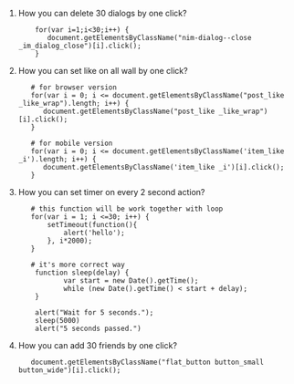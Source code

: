 1. How you can delete 30 dialogs by one click?  
          
           for(var i=1;i<30;i++) { 
              document.getElementsByClassName("nim-dialog--close _im_dialog_close")[i].click(); 
           }
           
2. How you can set like on all wall by one click?    
          
          # for browser version 
          for(var i = 0; i <= document.getElementsByClassName("post_like _like_wrap").length; i++) {
             document.getElementsByClassName("post_like _like_wrap")[i].click();
          }
          
          # for mobile version
          for(var i = 0; i <= document.getElementsByClassName('item_like _i').length; i++) {
             document.getElementsByClassName('item_like _i')[i].click();
          }
3. How you can set timer on every 2 second action?
          
          # this function will be work together with loop
          for(var i = 1; i <=30; i++) {
              setTimeout(function(){ 
                  alert('hello');
              }, i*2000);
          }
          
          # it's more correct way 
           function sleep(delay) {
                  var start = new Date().getTime();
                  while (new Date().getTime() < start + delay);
           }
           
           alert("Wait for 5 seconds.");
           sleep(5000)
           alert("5 seconds passed.")
           
4. How you can add 30 friends by one click?       
          
          document.getElementsByClassName("flat_button button_small button_wide")[i].click();

